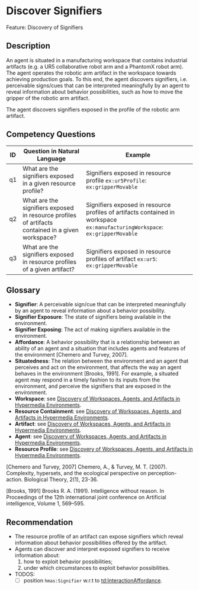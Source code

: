 # Discover Signifiers

Feature: Discovery of Signifiers


## Description
An agent is situated in a manufacturing workspace that contains industrial artifacts (e.g. a UR5 collaborative robot arm and a PhantomX robot arm). The agent operates the robotic arm artifact in the workspace towards achieving production goals. To this end, the agent discovers signifiers, i.e. perceivable signs/cues that can be interpreted meaningfully by an agent to reveal information about behavior possibilities, such as how to move the gripper of the robotic arm artifact.

The agent discovers signifiers exposed in the profile of the robotic arm artifact.

## Competency Questions

| ID | Question in Natural Language                                                                      | Example                                                                                                                      |
|----|---------------------------------------------------------------------------------------------------|------------------------------------------------------------------------------------------------------------------------------|
| q1 | What are the signifiers exposed in a given resource profile?                                      | Signifiers exposed in resource profile `ex:ur5Profile`: `ex:gripperMovable`                                                  |
| q2 | What are the signifiers exposed in resource profiles of artifacts contained in a given workspace? | Signifiers exposed in resource profiles of artifacts contained in workspace `ex:manufacturingWorkspace`: `ex:gripperMovable` |
| q3 | What are the signifiers exposed in resource profiles of a given artifact?                         | Signifiers exposed in resource profiles of artifact `ex:ur5`: `ex:gripperMovable`                                            |

## Glossary
- **Signifier**: A perceivable sign/cue that can be interpreted meaningfully by an agent to reveal information about a behavior possibility.
- **Signifier Exposure**: The state of signifiers being available in the environment.
- **Signifier Exposing**: The act of making signifiers available in the environment.
- **Affordance**: A behavior possibility that is a relationship between an ability of an agent and a situation that includes agents and features of the environment [Chemero and Turvey, 2007].
- **Situatedness**: The relation between the environment and an agent that perceives and act on the environment, that affects the way an agent behaves in the environment [Brooks, 1991]. For example, a situated agent may respond in a timely fashion to its inputs from the environment, and perceive the signifiers that are exposed in the environment. 
- **Workspace**: see [Discovery of Workspaces, Agents, and Artifacts in Hypermedia Environments](../discover-core/README.md).
- **Resource Containment**: see [Discovery of Workspaces, Agents, and Artifacts in Hypermedia Environments](../discover-core/README.md).
- **Artifact**: see [Discovery of Workspaces, Agents, and Artifacts in Hypermedia Environments](../discover-core/README.md).
- **Agent**: see [Discovery of Workspaces, Agents, and Artifacts in Hypermedia Environments](../discover-core/README.md).
- **Resource Profile**: see [Discovery of Workspaces, Agents, and Artifacts in Hypermedia Environments](../discover-core/README.md).

[Chemero and Turvey, 2007] Chemero, A., & Turvey, M. T. (2007). Complexity, hypersets, and the ecological perspective on perception-action. Biological Theory, 2(1), 23-36.

[Brooks, 1991] Brooks R. A. (1991). Intelligence without reason. In Proceedings of the 12th international joint conference on Artificial intelligence, Volume 1, 569–595.

## Recommendation 
- The resource profile of an artifact can expose signifiers which reveal information about behavior possibilities offered by the artifact.
- Agents can discover and interpret exposed signifiers to receive information about:
   1. how to exploit behavior possibilities;
   2. under which circumstances to exploit behavior possibilities.
- TODOS:
  - [ ] position `hmas:Signifier` w.r.t to [td:InteractionAffordance](https://www.w3.org/2019/wot/td#InteractionAffordance).
